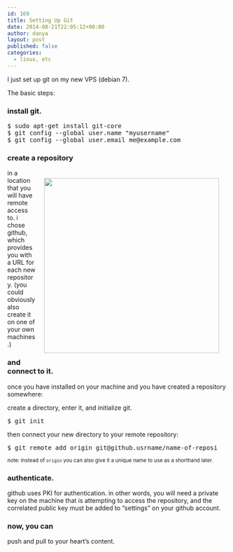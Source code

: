 ```yaml
---
id: 169
title: Setting Up Git
date: 2014-08-21T22:05:12+00:00
author: danya
layout: post
published: false 
categories:
  - linux, etc
---
```

I just set up git on my new VPS (debian 7).

The basic steps:<!--more-->

### install git.

<pre>$ sudo apt-get install git-core
$ git config --global user.name "myusername"
$ git config --global user.email me@example.com</pre>

### create a repository

<img src='https://iam.danyalette.com/images/github.jpg' style="float:right; margin:20px;height:400px;" />

in a location that you will have remote access to. i chose github, which provides you with a URL for each new repository. (you could obviously also create it on one of your own machines.)

### and connect to it.

once you have installed on your machine and you have created a repository somewhere:

create a directory, enter it, and initialize git.

<pre style='width:480px'>$ git init</pre>

then connect your new directory to your remote repository:

<pre style='width:480px' >$ git remote add origin git@github.usrname/name-of-repository.git</pre>

<small>note: instead of <code>origin</code> you can also give it a unique name to use as a shorthand later.</small>

### authenticate.

github uses PKI for authentication. in other words, you will need a private key on the machine that is attempting to access the repository, and the correlated public key must be added to &#8220;settings&#8221; on your github account.

### now, you can

push and pull to your heart&#8217;s content.
